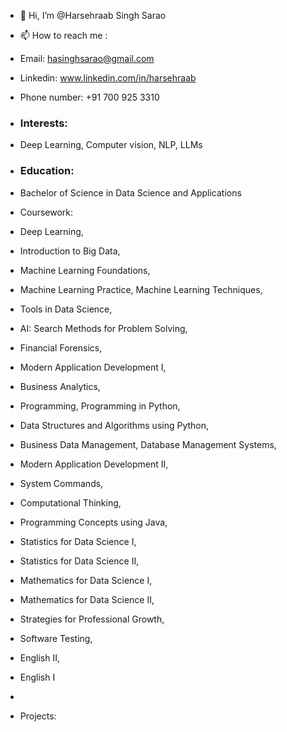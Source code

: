 - 👋 Hi, I’m @Harsehraab Singh Sarao
- 📫 How to reach me :
-   Email: hasinghsarao@gmail.com
-   Linkedin: www.linkedin.com/in/harsehraab
-   Phone number: +91 700 925 3310

-   ### Interests: 
-   Deep Learning, Computer vision, NLP, LLMs

-   ### Education:
-   Bachelor of Science in Data Science and Applications
  
- Coursework:
    
- Deep Learning,
- Introduction to Big Data,
- Machine Learning Foundations,
- Machine Learning Practice, Machine Learning Techniques,
- Tools in Data Science,
- AI: Search Methods for Problem Solving,
- Financial Forensics,
- Modern Application Development I,
- Business Analytics,
- Programming, Programming in Python,
- Data Structures and Algorithms using Python,
- Business Data Management, Database Management Systems,
- Modern Application Development II,
- System Commands,
- Computational Thinking,
- Programming Concepts using Java,
- Statistics for Data Science I,
- Statistics for Data Science II,
- Mathematics for Data Science I,
- Mathematics for Data Science II,
- Strategies for Professional Growth,
- Software Testing,
- English II,
- English I
-     
-   Projects:

<!---
Harsehraab/Harsehraab is a ✨ special ✨ repository because its `README.md` (this file) appears on your GitHub profile.
You can click the Preview link to take a look at your changes.
--->
